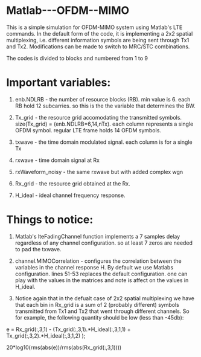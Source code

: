 # Matlab---OFDM--MIMO

This is a simple simulation for OFDM-MIMO system using Matlab's LTE commands.
In the default form of the code, it is implementing a 2x2 spatial multiplexing, i.e. different information symbols are being sent through Tx1 and Tx2.
Modifications can be made to switch to MRC/STC combinations.

The codes is divided to blocks and numbered from 1 to 9

# Important variables:
1) enb.NDLRB - the number of resource blocks (RB). min value is 6.
each RB hold 12 subcarries. so this is the the variable that determines the BW.

2) Tx_grid - the resource grid accomodating the transmitted symbols.
size(Tx_grid) = (enb.NDLRB*6,14,nTx). each column represents a single OFDM symbol. regular LTE frame holds 14 OFDM symbols.

3) txwave - the time domain modulated signal. each column is for a single Tx

4) rxwave - time domain signal at Rx
5) rxWaveform_noisy - the same rxwave but with added complex wgn

6) Rx_grid - the resource grid obtained at the Rx.

7) H_ideal - ideal channel frequency response.

# Things to notice:
1) Matlab's lteFadingChannel function implements a 7 samples delay regardless of any channel configuration. so at least 7 zeros are needed to pad the txwave.

2) channel.MIMOCorrelation - configures the correlation between the variables in the channel response H.
By default we use Matlabs configuration. lines 51-53 replaces the default configuration. one can play with the values in the matrices and note is affect on the values in H_ideal.

3) Notice again that in the defualt case of 2x2 spatial multiplexing we have that each bin in Rx_grid is a sum of 2 (probably different) symbols transmitted from Tx1 and Tx2 that went through different channels.
So for example, the following quantity should be low (less than -45db):

e = Rx_grid(:,3,1) - (Tx_grid(:,3,1).*H_ideal(:,3,1,1) + Tx_grid(:,3,2).*H_ideal(:,3,1,2) );

20*log10(rms(abs(e))/rms(abs(Rx_grid(:,3,1))))

